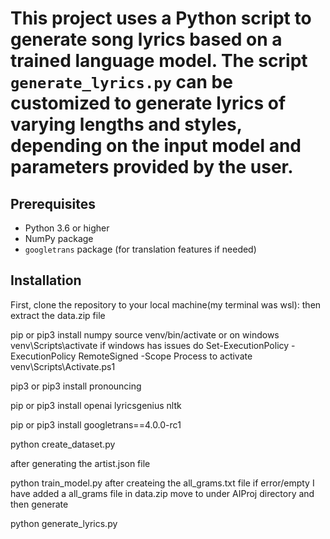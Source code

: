 # This project uses a Python script to generate song lyrics based on a trained language model. The script `generate_lyrics.py` can be customized to generate lyrics of varying lengths and styles, depending on the input model and parameters provided by the user.

## Prerequisites
- Python 3.6 or higher
- NumPy package
- `googletrans` package (for translation features if needed)

## Installation
First, clone the repository to your local machine(my terminal was wsl):
then extract the data.zip file

pip or pip3 install numpy
source venv/bin/activate or on windows venv\Scripts\activate
if windows has issues do
Set-ExecutionPolicy -ExecutionPolicy RemoteSigned -Scope Process
to activate
venv\Scripts\Activate.ps1

pip3 or pip3 install pronouncing

pip or pip3 install openai lyricsgenius nltk

pip or pip3 install googletrans==4.0.0-rc1

python create_dataset.py

after generating the artist.json file

python train_model.py 
after createing the all_grams.txt file
if error/empty I have added a all_grams file in data.zip move to under AIProj directory and then generate

python generate_lyrics.py
